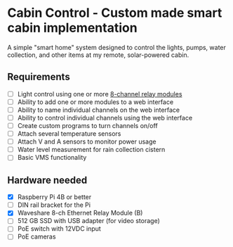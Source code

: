 # Cabin Control - Custom made smart cabin implementation

A simple "smart home" system designed to control the lights, pumps, water collection, and other items at my remote, solar-powered cabin.

## Requirements

- [ ] Light control using one or more [8-channel relay modules](https://www.waveshare.com/product/raspberry-pi/hats/motors-relays/modbus-poe-eth-relay-b.htm.htm)
- [ ] Ability to add one or more modules to a web interface
- [ ] Ability to name individual channels on the web interface
- [ ] Ability to control individual channels using the web interface
- [ ] Create custom programs to turn channels on/off
- [ ] Attach several temperature sensors
- [ ] Attach V and A sensors to monitor power usage
- [ ] Water level measurement for rain collection cistern
- [ ] Basic VMS functionality

## Hardware needed

- [x] Raspberry Pi 4B or better
- [ ] DIN rail bracket for the Pi
- [x] Waveshare 8-ch Ethernet Relay Module (B)
- [ ] 512 GB SSD with USB adapter (for video storage)
- [ ] PoE switch with 12VDC input
- [ ] PoE cameras
